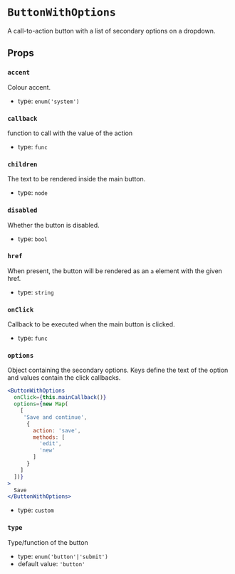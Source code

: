 `ButtonWithOptions`
===================

A call-to-action button with a list of secondary options on a dropdown.

Props
-----

### `accent`

Colour accent.

- type: `enum('system')`


### `callback`

function to call with the value of the action

- type: `func`


### `children`

The text to be rendered inside the main button.

- type: `node`


### `disabled`

Whether the button is disabled.

- type: `bool`


### `href`

When present, the button will be rendered as an `a` element with the given
href.

- type: `string`


### `onClick`

Callback to be executed when the main button is clicked.

- type: `func`


### `options`

Object containing the secondary options. Keys define the text of the option and values contain the click callbacks.

 ```jsx
 <ButtonWithOptions
   onClick={this.mainCallback()}
   options={new Map(
     [
      'Save and continue',
       {
         action: 'save',
         methods: [
           'edit',
           'new'
         ]
       }
     ]
   ])}
 >
   Save
 </ButtonWithOptions>
 ```

- type: `custom`


### `type`

Type/function of the button

- type: `enum('button'|'submit')`
- default value: `'button'`

